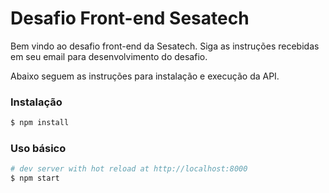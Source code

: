 # Desafio Front-end Sesatech
Bem vindo ao desafio front-end da Sesatech.
Siga as instruções recebidas em seu email para desenvolvimento do desafio.

Abaixo seguem as instruções para instalação e execução da API.
### Instalação

```bash
$ npm install
```

### Uso básico

```bash
# dev server with hot reload at http://localhost:8000
$ npm start
```
